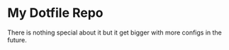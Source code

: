 # My Dotfile Repo
There is nothing special about it but it get bigger with more configs in the future.
